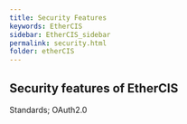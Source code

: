 ```yaml
---
title: Security Features
keywords: EtherCIS
sidebar: EtherCIS_sidebar
permalink: security.html
folder: etherCIS
---
```


## Security features of EtherCIS

Standards;
OAuth2.0

